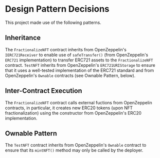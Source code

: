 # Design Pattern Decisions

This project made use of the following patterns.

## Inheritance

The `FractionalizeNFT` contract inherits from OpenZeppelin's `IERC721Receiver` to enable use of `safeTransfer()` (from OpenZeppelin's `ERC721` implementation) to transfer ERC721 assets to the `FractionalizeNFT` contract. `TestNFT` inherits from OpenZeppelin's `ERC721URIStorage` to ensure that it uses a well-tested implementation of the ERC721 standard and from OpenZeppelin's `Ownable` contracts (see Ownable Pattern, below).

## Inter-Contract Execution

The `FractionalizeNFT` contract calls external fuctions from OpenZeppelin contracts, in particular, it creates new ERC20 tokens (upon NFT fractionalization) using the constructor from OpenZeppelin's ERC20 implementation.

## Ownable Pattern

The `TestNFT` contract inherits from OpenZeppelin's `Ownable` contract to ensure that its `mintNFT()` method may only be called by the deployer.
